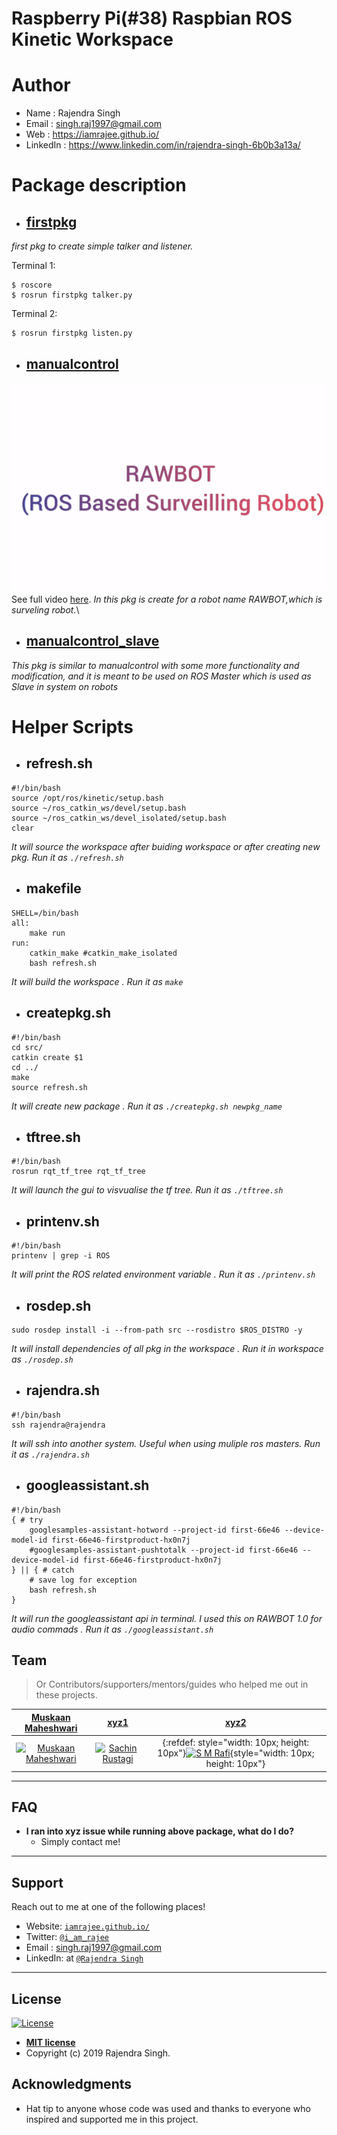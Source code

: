 # Raspberry Pi(#38) Raspbian ROS Kinetic Workspace
# Author
* Name : Rajendra Singh
* Email  : singh.raj1997@gmail.com
* Web    : https://iamrajee.github.io/
* LinkedIn    : https://www.linkedin.com/in/rajendra-singh-6b0b3a13a/

# Package description
* ## [firstpkg](src/firstpkg)
*first pkg to create simple talker and listener.*

Terminal 1:
```
$ roscore
$ rosrun firstpkg talker.py
```
Terminal 2:
```
$ rosrun firstpkg listen.py
```


* ## [manualcontrol](src/manualcontrol)
![RAWBOT 2.0](demogif/RAWBOT.gif)\
See full video [here](https://youtu.be/wrBw4yES4Eo).
*In this pkg is create for a robot name RAWBOT,which is surveling robot.*\

* ## [manualcontrol_slave](src/manualcontrol_slave)
*This pkg is similar to manualcontrol with some more functionality and modification, and it is meant to be used on ROS Master which is used as Slave in system on robots*

# Helper Scripts

* ## refresh.sh
```
#!/bin/bash
source /opt/ros/kinetic/setup.bash
source ~/ros_catkin_ws/devel/setup.bash
source ~/ros_catkin_ws/devel_isolated/setup.bash
clear
```
*It will source the workspace after buiding workspace or after creating new pkg. Run it as `./refresh.sh`*

* ## makefile
```
SHELL=/bin/bash
all:
	make run
run:
	catkin_make #catkin_make_isolated
	bash refresh.sh
```
*It will build the workspace . Run it as `make`*

* ## createpkg.sh
```
#!/bin/bash
cd src/
catkin create $1
cd ../
make
source refresh.sh
```
*It will create new package . Run it as `./createpkg.sh newpkg_name`*

* ## tftree.sh
```
#!/bin/bash
rosrun rqt_tf_tree rqt_tf_tree
```
*It will  launch the gui to visvualise the tf tree. Run it as `./tftree.sh`*

* ## printenv.sh
```
#!/bin/bash
printenv | grep -i ROS
```
*It will print the ROS related environment variable . Run it as `./printenv.sh`*

* ## rosdep.sh
```
sudo rosdep install -i --from-path src --rosdistro $ROS_DISTRO -y
```
*It will install dependencies of all pkg in the workspace . Run it in workspace as `./rosdep.sh`*

* ## rajendra.sh
```
#!/bin/bash
ssh rajendra@rajendra
```
*It will ssh into another system. Useful when using muliple ros masters. Run it as `./rajendra.sh`*

* ## googleassistant.sh
```
#!/bin/bash
{ # try
	googlesamples-assistant-hotword --project-id first-66e46 --device-model-id first-66e46-firstproduct-hx0n7j
	#googlesamples-assistant-pushtotalk --project-id first-66e46 --device-model-id first-66e46-firstproduct-hx0n7j
} || { # catch
    # save log for exception
	bash refresh.sh
}
```
*It will run the googleassistant api in terminal. I used this on RAWBOT 1.0 for audio commads . Run it as `./googleassistant.sh`*

## Team

> Or Contributors/supporters/mentors/guides who helped me out in these projects.

| <a href="http://" target="_blank">**Muskaan Maheshwari**</a> | <a href="http://fvcproductions.com" target="_blank">**xyz1**</a> | <a href="http://fvcproductions.com" target="_blank">**xyz2**</a> |
| :---: |:---:| :---:|
| [![Muskaan Maheshwari](https://avatars3.githubusercontent.com/u/38295159?s=200&v=4)](https://github.com/MuskaanMaheshwari_)    | [![Sachin Rustagi](https://www.linkedin.com/in/sachin-rustagi-882b55145/detail/photo)](https://www.linkedin.com/in/sachin-rustagi-882b55145/) | {:refdef: style="width: 10px; height: 10px"}[![S M Rafi](https://drive.google.com/uc?export=view&id=1hVB2mhKVIWReqvc5r2IEHbtcsNZjAqGi)](https://github.com/MuskaanMaheshwari_){style="width: 10px; height: 10px"}  |
<!--- 
| <a href="http://github.com/fvcproductions" target="_blank">`github.com/fvcproductions`</a> | <a href="http://github.com/fvcproductions" target="_blank">`github.com/fvcproductions`</a> | <a href="http://github.com/fvcproductions" target="_blank">`github.com/fvcproductions`</a> |
--->
---

## FAQ

- **I ran into xyz issue while running above package, what do I do?**
    - Simply contact me!

---

## Support

Reach out to me at one of the following places!

- Website: <a href="https://iamrajee.github.io/" target="_blank">`iamrajee.github.io/`</a>
- Twitter: <a href="https://twitter.com/i_am_rajee" target="_blank">`@i_am_rajee`</a>
- Email  : singh.raj1997@gmail.com
- LinkedIn: at <a href="https://www.linkedin.com/in/rajendra-singh-6b0b3a13a/" target="_blank">`@Rajendra Singh`</a>

---

## License

[![License](http://img.shields.io/:license-mit-blue.svg?style=flat-square)](http://badges.mit-license.org)

- **[MIT license](http://opensource.org/licenses/mit-license.php)**
- Copyright (c) 2019 Rajendra Singh.

## Acknowledgments

* Hat tip to anyone whose code was used and thanks to everyone who inspired and supported me in this project.
